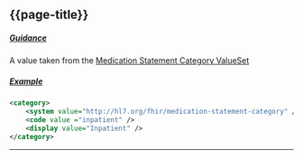 ## {{page-title}}

<h5><ins>Guidance</ins></h5>

A value taken from the [Medication Statement Category ValueSet](http://hl7.org/fhir/stu3/valueset-medication-statement-category.html)



<h5><ins>Example</ins></h5>

```xml
<category>
    <system value="http://hl7.org/fhir/medication-statement-category" />
    <code value ="inpatient" />
    <display value="Inpatient" />
</category>
```

---